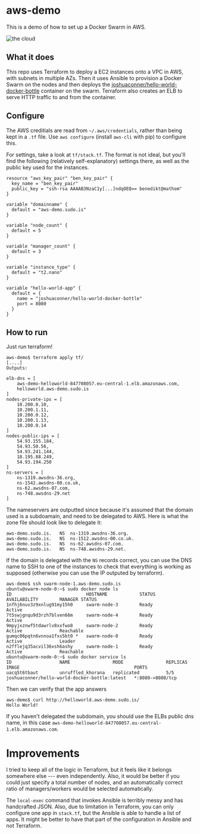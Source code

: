 # aws-demo

This is a demo of how to set up a Docker Swarm in AWS.

![the cloud](http://s2.quickmeme.com/img/a7/a736c13ea9c5ad4687ceaf214c95ba2b61c41805e1e5a73877f5fd6924abd6dc.jpg)

## What it does

This repo uses Terraform to deploy a EC2 instances onto a VPC in AWS, with subnets in multiple AZs. Then it uses Ansible to provision a Docker Swarm on the nodes and then deploys the [joshuaconner/hello-world-docker-bottle](https://github.com/joshuaconner/hello-world-docker-bottle) container on the swarm. Terraform also creates an ELB to serve HTTP traffic to and from the container.

## Configure

The AWS creditials are read from `~/.aws/credentials`, rather than being kept in a `.tf` file. Use `aws configure` (install `aws-cli` with pip) to configure this.

For settings, take a look at `tf/stack.tf`. The format is not ideal, but you'll find the following (relatively self-explanatory) settings there, as well as the public key used for the instances.

```hcl
resource "aws_key_pair" "ben_key_pair" {
  key_name = "ben_key_pair"
  public_key = "ssh-rsa AAAAB3NzaC1y[...]ndqOEQ== benedikt@mathom"
}

variable "domainname" {
  default = "aws-demo.sudo.is"
}

variable "node_count" {
  default = 5
}

variable "manager_count" {
  default = 3
}

variable "instance_type" {
  default = "t2.nano"
}

variable "hello-world-app" {
  default = {
    name = "joshuaconner/hello-world-docker-bottle"
    port = 8080
  }
}
```

## How to run

Just run terraform!

```shell
aws-demo$ terraform apply tf/
[....]
Outputs:

elb-dns = [
    aws-demo-helloworld-847708057.eu-central-1.elb.amazonaws.com,
    helloworld.aws-demo.sudo.is
]
nodes-private-ips = [
    10.200.0.10,
    10.200.1.11,
    10.200.0.12,
    10.200.1.13,
    10.200.0.14
]
nodes-public-ips = [
    54.93.155.184,
    54.93.50.56,
    54.93.241.144,
    18.195.88.249,
    54.93.194.250
]
ns-servers = [
    ns-1319.awsdns-36.org,
    ns-1542.awsdns-00.co.uk,
    ns-62.awsdns-07.com,
    ns-748.awsdns-29.net
]
```

The nameservers are outputted since because it's assumed that the domain used is a subdoamain, and need to be delegated to AWS. Here is what the zone file should look like to delegate it:

```bind
aws-demo.sudo.is.	NS	ns-1319.awsdns-36.org.
aws-demo.sudo.is.	NS	ns-1512.awsdns-00.co.uk.
aws-demo.sudo.is.	NS	ns-62.awsdns-07.com.
aws-demo.sudo.is.	NS	ns-748.awsdns-29.net.
```

If the domain is delegated with the `NS` records correct, you can use the DNS name to SSH to one of the instances to check that everything is working as supposed (otherwise you can use the IP outputed by terraform).

```shell
aws-demo$ ssh swarm-node-1.aws-demo.sudo.is
ubuntu@swarm-node-0:~$ sudo docker node ls
ID                            HOSTNAME            STATUS              AVAILABILITY        MANAGER STATUS
1nfhj6nuv3z9xnlug91my15h0     swarm-node-3        Ready               Active
7t5swjgnqu9d3rzh7blven66m     swarm-node-4        Ready               Active
9mpyjxznwf5tdawrlv8xxfwo8     swarm-node-2        Ready               Active              Reachable
gumqc06pqtn6vnnoa1fxs5bt0 *   swarm-node-0        Ready               Active              Leader
n2fflejq35acvil36xsh6ashy     swarm-node-1        Ready               Active              Reachable
ubuntu@swarm-node-0:~$ sudo docker service ls
ID                  NAME                MODE                REPLICAS            IMAGE                                           PORTS
uacq5t6tbaut        unruffled_khorana   replicated          5/5                 joshuaconner/hello-world-docker-bottle:latest   *:8080->8080/tcp

```

Then we can verify that the app answers

```shell
aws-demo$ curl http://helloworld.aws-demo.sudo.is/
Hello World!
```

If you haven't delegated the subdomain, you should use the ELBs public dns name, in this case `aws-demo-helloworld-847708057.eu-central-1.elb.amazonaws.com`.

# Improvements

I tried to keep all of the logic in Terraform, but it feels like it belongs somewhere else --- even independently. Also, it would be better if you could just specify a total number of nodes, and an automatically correct ratio of managers/workers would be selected automatically.

The `local-exec` command that invokes Ansible is terribly messy and has handcrafted JSON. Also, due to limitation in Terraform, you can only configure one app in `stack.tf`, but the Ansible is able to handle a list of apps. It might be better to have that part of the configuration in Ansible and not Terraform.
